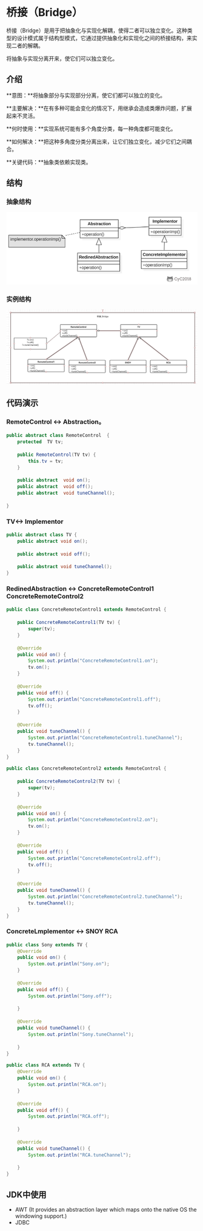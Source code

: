 # 桥接（Bridge）

桥接（Bridge）是用于把抽象化与实现化解耦，使得二者可以独立变化。这种类型的设计模式属于结构型模式，它通过提供抽象化和实现化之间的桥接结构，来实现二者的解耦。

将抽象与实现分离开来，使它们可以独立变化。



## 介绍
**意图：**将抽象部分与实现部分分离，使它们都可以独立的变化。

**主要解决：**在有多种可能会变化的情况下，用继承会造成类爆炸问题，扩展起来不灵活。

**何时使用：**实现系统可能有多个角度分类，每一种角度都可能变化。

**如何解决：**把这种多角度分类分离出来，让它们独立变化，减少它们之间耦合。

**关键代码：**抽象类依赖实现类。

## 结构

### 抽象结构

![Bridge_抽象](.\img\Bridge_抽象.png)

### 实例结构

![Bridge](.\img\Bridge.png)



## 代码演示

### RemoteControl <-> Abstraction。

```java
public abstract class RemoteControl  {
    protected  TV tv;

    public RemoteControl(TV tv) {
        this.tv = tv;
    }

    public abstract  void on();
    public abstract  void off();
    public abstract  void tuneChannel();

}

```

### TV<->  Implementor

```JAVA
public abstract class TV {
    public abstract void on();

    public abstract void off();

    public abstract void tuneChannel();
}

```

### RedinedAbstraction <-> ConcreteRemoteControl1 ConcreteRemoteControl2

```java
public class ConcreteRemoteControl1 extends RemoteControl {

    public ConcreteRemoteControl1(TV tv) {
        super(tv);
    }

    @Override
    public void on() {
        System.out.println("ConcreteRemoteControl1.on");
        tv.on();
    }

    @Override
    public void off() {
        System.out.println("ConcreteRemoteControl1.off");
        tv.off();
    }

    @Override
    public void tuneChannel() {
        System.out.println("ConcreteRemoteControl1.tuneChannel");
        tv.tuneChannel();
    }
}

```

```java
public class ConcreteRemoteControl2 extends RemoteControl {

    public ConcreteRemoteControl2(TV tv) {
        super(tv);
    }

    @Override
    public void on() {
        System.out.println("ConcreteRemoteControl2.on");
        tv.on();
    }

    @Override
    public void off() {
        System.out.println("ConcreteRemoteControl2.off");
        tv.off();
    }

    @Override
    public void tuneChannel() {
        System.out.println("ConcreteRemoteControl2.tuneChannel");
        tv.tuneChannel();
    }
}

```

### ConcreteLmplementor <-> SNOY RCA

```java
public class Sony extends TV {
    @Override
    public void on() {
        System.out.println("Sony.on");
    }

    @Override
    public void off() {
        System.out.println("Sony.off");

    }

    @Override
    public void tuneChannel() {
        System.out.println("Sony.tuneChannel");

    }
}

```

```java
public class RCA extends TV {
    @Override
    public void on() {
        System.out.println("RCA.on");
    }

    @Override
    public void off() {
        System.out.println("RCA.off");

    }

    @Override
    public void tuneChannel() {
        System.out.println("RCA.tuneChannel");

    }
}

```



## JDK中使用

- AWT (It provides an abstraction layer which maps onto the native OS the windowing support.)
- JDBC

